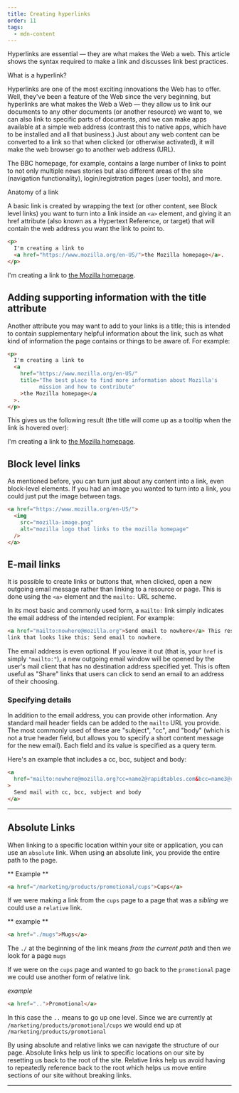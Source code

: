 ```yaml
---
title: Creating hyperlinks
order: 11
tags:
  - mdn-content
---
```


Hyperlinks are essential — they are what makes the Web a web. This article shows
the syntax required to make a link and discusses link best practices.

What is a hyperlink?

Hyperlinks are one of the most exciting innovations the Web has to offer. Well,
they've been a feature of the Web since the very beginning, but hyperlinks are
what makes the Web a Web — they allow us to link our documents to any other
documents (or another resource) we want to, we can also link to specific parts
of documents, and we can make apps available at a simple web address (contrast
this to native apps, which have to be installed and all that business.) Just
about any web content can be converted to a link so that when clicked (or
otherwise activated), it will make the web browser go to another web address
(URL).

The BBC homepage, for example, contains a large number of links to point to not
only multiple news stories but also different areas of the site (navigation
functionality), login/registration pages (user tools), and more.

Anatomy of a link

A basic link is created by wrapping the text (or other content, see Block level
links) you want to turn into a link inside an `<a>` element, and giving it an
href attribute (also known as a Hypertext Reference, or target) that will
contain the web address you want the link to point to.

```html
<p>
  I'm creating a link to
  <a href="https://www.mozilla.org/en-US/">the Mozilla homepage</a>.
</p>
```

<p>I'm creating a link to 
<a href="https://www.mozilla.org/en-US/">the Mozilla homepage</a>.
</p>

## Adding supporting information with the title attribute

Another attribute you may want to add to your links is a title; this is intended
to contain supplementary helpful information about the link, such as what kind
of information the page contains or things to be aware of. For example:

```html
<p>
  I'm creating a link to
  <a
    href="https://www.mozilla.org/en-US/"
    title="The best place to find more information about Mozilla's
          mission and how to contribute"
    >the Mozilla homepage</a
  >.
</p>
```

This gives us the following result (the title will come up as a tooltip when the
link is hovered over):

<p>I'm creating a link to 
<a href="https://www.mozilla.org/en-US/"
   title="The best place to find more information about Mozilla's
          mission and how to contribute">the Mozilla homepage</a>.
</p>

## Block level links

As mentioned before, you can turn just about any content into a link, even
block-level elements. If you had an image you wanted to turn into a link, you
could just put the image between <a></a> tags.

```html
<a href="https://www.mozilla.org/en-US/">
  <img
    src="mozilla-image.png"
    alt="mozilla logo that links to the mozilla homepage"
  />
</a>
```

## E-mail links

It is possible to create links or buttons that, when clicked, open a new
outgoing email message rather than linking to a resource or page. This is done
using the `<a>` element and the `mailto:` URL scheme.

In its most basic and commonly used form, a `mailto:` link simply indicates the
email address of the intended recipient. For example:

```html
<a href="mailto:nowhere@mozilla.org">Send email to nowhere</a> This results in a
link that looks like this: Send email to nowhere.
```

The email address is even optional. If you leave it out (that is, your `href` is
simply `"mailto:"`), a new outgoing email window will be opened by the user's
mail client that has no destination address specified yet. This is often useful
as "Share" links that users can click to send an email to an address of their
choosing.

### Specifying details

In addition to the email address, you can provide other information. Any
standard mail header fields can be added to the `mailto` URL you provide. The
most commonly used of these are "subject", "cc", and "body" (which is not a true
header field, but allows you to specify a short content message for the new
email). Each field and its value is specified as a query term.

Here's an example that includes a cc, bcc, subject and body:

```html
<a
  href="mailto:nowhere@mozilla.org?cc=name2@rapidtables.com&bcc=name3@rapidtables.com&subject=The%20subject%20of%20the%20email&body=The%20body%20of%20the%20email"
>
  Send mail with cc, bcc, subject and body
</a>
```

---

## Absolute Links

When linking to a specific location within your site or application, you can use
an `absolute` link. When using an absolute link, you provide the entire path to
the page.

** Example **

```html
<a href="/marketing/products/promotional/cups">Cups</a>
```

If we were making a link from the `cups` page to a page that was a _sibling_ we
could use a `relative` link.

** example **

```html
<a href="./mugs">Mugs</a>
```

The `./` at the beginning of the link means _from the current path_ and then we
look for a page `mugs`

If we were on the `cups` page and wanted to go back to the `promotional` page we
could use another form of relative link.

_example_

```html
<a href="..">Promotional</a>
```

In this case the `..` means to go up one level. Since we are currently at
`/marketing/products/promotional/cups` we would end up at
`/marketing/products/promotional`

By using absolute and relative links we can navigate the structure of our page.
Absolute links help us link to specific locations on our site by resetting us
back to the root of the site. Relative links help us avoid having to repeatedly
reference back to the root which helps us move entire sections of our site
without breaking links.

---
